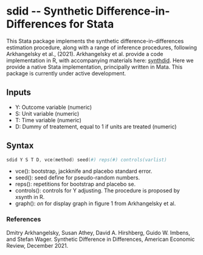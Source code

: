 # sdid -- Synthetic Difference-in-Differences for Stata

This Stata package implements the synthetic difference-in-differences estimation procedure, along with a range of inference procedures, following Arkhangelsky et al., (2021).  Arkhangelsky et al. provide a code implementation in R, with accompanying materials here: [synthdid](https://synth-inference.github.io/synthdid/). 
Here we provide a native Stata implementation, principally written in Mata.  This package is currently under active development.

## Inputs
+ Y: Outcome variable (numeric)
+ S: Unit variable (numeric)
+ T: Time variable (numeric)
+ D: Dummy of treatement, equal to 1 if units are treated (numeric)

## Syntax
```s
sdid Y S T D, vce(method) seed(#) reps(#) controls(varlist)
```
+ vce(): bootstrap, jackknife and placebo standard error.
+ seed(): seed define for pseudo-random numbers.
+ reps(): repetitions for bootstrap and placebo se.
+ controls(): controls for Y adjusting. The procedure is proposed by xsynth in R.
+ graph(): _on_ for display graph in figure 1 from Arkhangelsky et al.

### References
Dmitry Arkhangelsky, Susan Athey, David A. Hirshberg, Guido W. Imbens, and Stefan Wager. Synthetic Difference in Differences, American Economic Review, December 2021.

